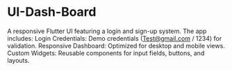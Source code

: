 # UI-Dash-Board
A responsive Flutter UI featuring a login and sign-up system. The app includes:  Login Credentials: Demo credentials (Test@gmail.com / 1234) for validation. Responsive Dashboard: Optimized for desktop and mobile views. Custom Widgets: Reusable components for input fields, buttons, and layouts.
